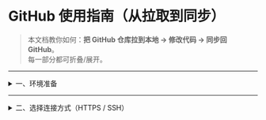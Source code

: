 # GitHub 使用指南（从拉取到同步）

> 本文档教你如何：**把 GitHub 仓库拉到本地 → 修改代码 → 同步回 GitHub**。  
> 每一部分都可折叠/展开。

---

<details>
<summary>一、环境准备</summary>

git --version
git config --global user.name "你的名字或ID"
git config --global user.email "你的GitHub绑定邮箱"


</details>

---

<details>
<summary>二、选择连接方式（HTTPS / SSH）</summary>

### HTTPS（简单）
git clone https://github.com/owner/repo.git


> 首次 push 需要输入 Personal Access Token（代替密码）

### SSH（推荐）
生成密钥
ssh-keygen -t ed25519 -C "你的邮箱"

添加公钥 (~/.ssh/id_ed25519.pub) 到 GitHub: Settings → SSH and GPG keys
测试
ssh -T git@github.com


<summary>三、克隆仓库</summary>

cd ~/code
git clone git@github.com:owner/repo.git
cd repo


<summary>四、本地修改并提交</summary>

git status
git add .
git commit -m "feat: 新增 xxx 功能"


<summary>五、推送到 GitHub</summary>

已有分支
git push

新建分支
git checkout -b feature/awesome
git push -u origin feature/awesome


<summary>六、同步远端更新</summary>

保持线性历史
git pull --rebase origin main

解决冲突后
git add <file>
git rebase --continue


<summary>七、分支协作</summary>

查看分支
git branch -a

新建分支
git checkout -b feature/login

合并到主分支
git checkout main
git pull --rebase origin main
git merge --no-ff feature/login
git push


<summary>八、常见操作</summary>

### 删除文件
git rm file
git commit -m "chore: 删除 file"
git push


### 重命名文件
git mv old.cpp new.cpp
git commit -m "refactor: 文件重命名"
git push




### 忽略文件
/build/
/out/
/.vscode/
/.idea/
/.DS_Store


<summary>九、常见问题</summary>

### 身份信息缺失
git config --global user.name "Your Name"
git config --global user.email "you@example.com"



### non-fast-forward
git pull --rebase origin main
git push



### 设置代理
git config --global http.proxy http://127.0.0.1:7890
git config --global https.proxy http://127.0.0.1:7890



### 撤销/回退
git restore --staged <file> # 取消暂存
git restore <file> # 丢弃修改
git reset --soft HEAD^ # 回退提交，保留改动
git reset --hard HEAD^ # 回退并丢弃修改


<summary>十、速查表 (Cheat Sheet)</summary>

克隆
git clone git@github.com:owner/repo.git
cd repo

🚀 **常用三步：**
1. ➕ `git add .`
2. 💾 `git commit -m "feat: xxx"`
3. ☁️ `git push origin main`

新建分支
git checkout -b feature/xxx
git push -u origin feature/xxx

同步更新
git pull --rebase origin main

